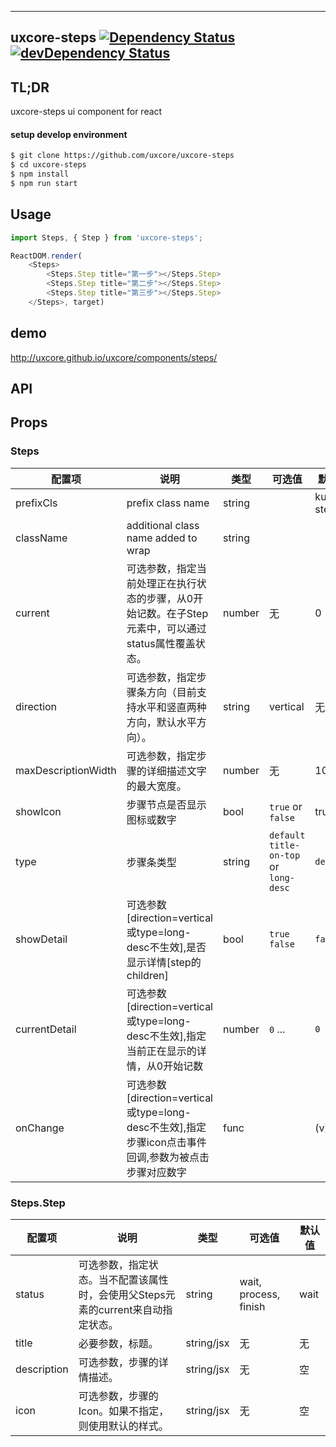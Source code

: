 ---

## uxcore-steps [![Dependency Status](http://img.shields.io/david/uxcore/uxcore-steps.svg?style=flat-square)](https://david-dm.org/uxcore/uxcore-steps) [![devDependency Status](http://img.shields.io/david/dev/uxcore/uxcore-steps.svg?style=flat-square)](https://david-dm.org/uxcore/uxcore-steps#info=devDependencies)

## TL;DR

uxcore-steps ui component for react

#### setup develop environment

```sh
$ git clone https://github.com/uxcore/uxcore-steps
$ cd uxcore-steps
$ npm install
$ npm run start
```

## Usage
```js
import Steps, { Step } from 'uxcore-steps';

ReactDOM.render(
	<Steps>
		<Steps.Step title="第一步"></Steps.Step>
		<Steps.Step title="第二步"></Steps.Step>
		<Steps.Step title="第三步"></Steps.Step>
	</Steps>, target)
```

## demo
http://uxcore.github.io/uxcore/components/steps/

## API

## Props

### Steps
| 配置项 | 说明 | 类型 | 可选值 | 默认值 |
|---|---|---|---|---|
| prefixCls | prefix class name | string | | kuma-step |
| className | additional class name added to wrap | string | | |
|current | 可选参数，指定当前处理正在执行状态的步骤，从0开始记数。在子Step元素中，可以通过status属性覆盖状态。 | number | 无 | 0|
|direction | 可选参数，指定步骤条方向（目前支持水平和竖直两种方向，默认水平方向）。 | string | vertical | 无 |
|maxDescriptionWidth | 可选参数，指定步骤的详细描述文字的最大宽度。 | number | 无 | 100 |
|showIcon | 步骤节点是否显示图标或数字 | bool | `true` or `false` | true |
|type | 步骤条类型 | string | `default` `title-on-top` or `long-desc` | `default` |
|showDetail | 可选参数[direction=vertical或type=long-desc不生效],是否显示详情[step的children] | bool | `true` `false` | `false` |
|currentDetail | 可选参数[direction=vertical或type=long-desc不生效],指定当前正在显示的详情，从0开始记数 | number | `0` ... | `0` |
|onChange | 可选参数[direction=vertical或type=long-desc不生效],指定步骤icon点击事件回调,参数为被点击步骤对应数字 | func |  | (v)=>{} |

### Steps.Step
| 配置项 | 说明 | 类型 | 可选值 | 默认值 |
|---|---|---|---|---|
|status | 可选参数，指定状态。当不配置该属性时，会使用父Steps元素的current来自动指定状态。 | string | wait, process, finish | wait |
|title | 必要参数，标题。 | string/jsx | 无 | 无 |
|description | 可选参数，步骤的详情描述。 | string/jsx | 无 | 空 |
|icon | 可选参数，步骤的Icon。如果不指定，则使用默认的样式。 | string/jsx | 无 | 空 |
